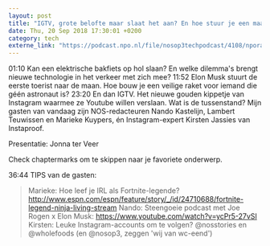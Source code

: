 ```yaml
---
layout: post
title: "IGTV, grote belofte maar slaat het aan? En hoe stuur je een maantoerist veilig de ruimte in?"
date: Thu, 20 Sep 2018 17:30:01 +0200
category: tech
externe_link: "https://podcast.npo.nl/file/nosop3techpodcast/4108/nporadio1_nosop3techpodcast_20180920_igtv-grote-belofte-maar-slaat-het-aan-en-hoe-stuur-je-een-maantoerist-veilig-de-ruimte-in.mp3"
---
```


01:10 Kan een elektrische bakfiets op hol slaan? En welke dilemma's brengt nieuwe technologie in het verkeer met zich mee?
11:52 Elon Musk stuurt de eerste toerist naar de maan. Hoe bouw je een veilige raket voor iemand die géén astronaut is?
23:20 En dan IGTV. Het nieuwe gouden kippetje van Instagram waarmee ze Youtube willen verslaan. Wat is de tussenstand?
Mijn gasten van vandaag zijn NOS-redacteuren Nando Kastelijn, Lambert Teuwissen en Marieke Kuypers, én Instagram-expert Kirsten Jassies van Instaproof.

Presentatie: Jonna ter Veer

Check chaptermarks om te skippen naar je favoriete onderwerp.

36:44 TIPS van de gasten:
>Marieke: Hoe leef je IRL als Fortnite-legende? http://www.espn.com/espn/feature/story/_/id/24710688/fortnite-legend-ninja-living-stream
>Nando: Steengoeie podcast met Joe Rogen x Elon Musk: https://www.youtube.com/watch?v=ycPr5-27vSI
>Kirsten: Leuke Instagram-accounts om te volgen? @nosstories en @wholefoods (en @nosop3, zeggen 'wij van wc-eend')<img src="http://feeds.feedburner.com/~r/nosop3-tech-podcast/~4/ES1coFab3dw" height="1" width="1" alt=""/>
